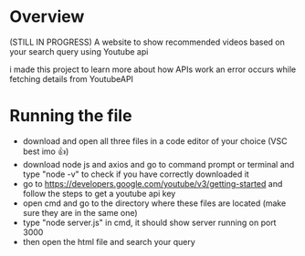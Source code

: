# Overview
(STILL IN PROGRESS)
A website to show recommended videos based on your search query using Youtube api

i made this project to learn more about how APIs work
an error occurs while fetching details from YoutubeAPI


# Running the file
- download and open all three files in a code editor of your choice (VSC best imo 👍)
- download node js and axios and go to command prompt or terminal and type
  "node -v" to check if you have correctly downloaded it
- go to https://developers.google.com/youtube/v3/getting-started and follow the steps to get a youtube api key
- open cmd and go to the directory where these files are located (make sure they are in the same one)
- type "node server.js" in cmd, it should show server running on port 3000
- then open the html file and search your query
